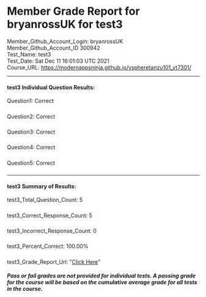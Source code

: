 # Member Grade Report for bryanrossUK for test3  
   
Member_Github_Account_Login: bryanrossUK  
Member_Github_Account_ID 300942  
Test_Name: test3  
Test_Date: Sat Dec 11 16:01:03 UTC 2021  
Course_URL: https://modernappsninja.github.io/vspheretanzu101_vt7301/  
   
---  
#### test3 Individual Question Results:  
Question1: Correct  
#####  
Question2: Correct  
#####  
Question3: Correct  
#####  
Question4: Correct  
#####  
Question5: Correct  
#####  
---  
#### test3 Summary of Results:  
test3_Total_Question_Count: 5  
#####  
test3_Correct_Response_Count: 5  
#####  
test3_Incorrect_Response_Count: 0  
#####  
test3_Percent_Correct: 100.00%  
#####  
test3_Grade_Report_Url: "[Click Here](https://github.com/modernappsninjas/bryanrossUK/blob/main/static/userdata/courses/vspheretanzu101_vt7301/grade_report.pr1386.test3.md)"
##### Pass or fail grades are not provided for individual tests. A passing grade for the course will be based on the cumulative average grade for all tests in the course.  
